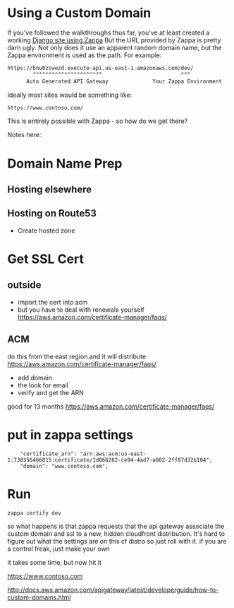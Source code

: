 # Using a Custom Domain

If you've followed the walkthroughs thus far, you've at least created a working [Django site using Zappa](walk_core.md)
But the URL provided by Zappa is pretty darn ugly.  Not only does it use an apparent random domain name, but the Zappa environment is used as the path.  For example:

```sh
https://bnu0zcwezd.execute-api.us-east-1.amazonaws.com/dev/
        ^^^^^^^^^^^^^^^^^^^^^^                         ^^^
      Auto Generated API Gateway              Your Zappa Environment
```

Ideally most sites would be something like:

```sh
https://www.contoso.com/
```

This is entirely possible with Zappa - so how do we get there?

Notes here:

# Domain Name Prep

## Hosting elsewhere

## Hosting on Route53

 * Create hosted zone

# Get SSL Cert

## outside

- import the cert into acm
- but you have to deal with renewals yourself
https://aws.amazon.com/certificate-manager/faqs/

## ACM
do this from the east region and it will distribute
https://aws.amazon.com/certificate-manager/faqs/

- add domain
- the look for email
- verify and get the ARN

good for 13 months
https://aws.amazon.com/certificate-manager/faqs/

# put in zappa settings

        "certificate_arn": "arn:aws:acm:us-east-1:738356466015:certificate/1d066282-ce94-4ad7-a802-2ff87d32b104",
        "domain": "www.contoso.com",

# Run 

```
zappa certify dev
```

so what happens is that zappa requests that the api gateway associate the custom domain and ssl to a new, hidden cloudfront distribution.  It's hard to figure out what the settings are on this cf distro so just roll with it.
if you are a control freak, just make your own

it takes some time, but now hit it

https://www.contoso.com




http://docs.aws.amazon.com/apigateway/latest/developerguide/how-to-custom-domains.html





